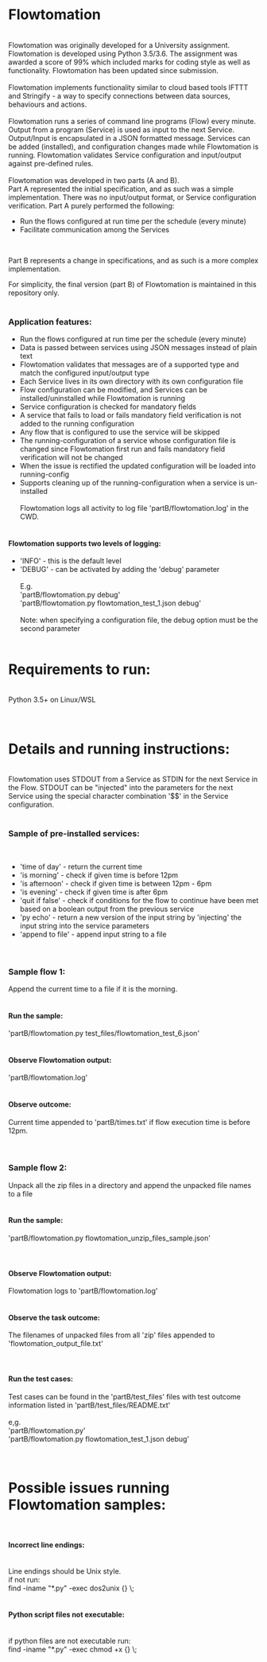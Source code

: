 # Flowtomation
 <br>
Flowtomation was originally developed for a University assignment. Flowtomation is developed using Python 3.5/3.6. The assignment was awarded a score of 99% which included marks for coding style as well as functionality. Flowtomation has been updated since submission.<br>
 <br>
Flowtomation implements functionality similar to cloud based tools IFTTT and Stringify -  a way to specify connections between data sources, behaviours and actions.<br>
 <br>
Flowtomation runs a series of command line programs (Flow) every minute. Output from a program (Service) is used as input to the next Service. Output/Input is encapsulated in a JSON formatted message. Services can be added (installed), and configuration changes made while Flowtomation is running.  Flowtomation validates Service configuration and input/output against pre-defined rules.<br>
 <br>
Flowtomation was developed in two parts (A and B).
<br>
Part A represented the initial specification, and as such was a simple implementation. There was no input/output format, or Service configuration verification. Part A purely performed the following:<br>

- Run the flows configured at run time per the schedule (every minute)<br>
- Facilitate communication among the Services
<br>

Part B represents a change in specifications, and as such is a more complex implementation.


For simplicity, the final version (part B) of Flowtomation is maintained in this repository only.
<br>
<br>
### Application features:<br>
- Run the flows configured at run time per the schedule (every minute)
- Data is passed between services using JSON messages instead of plain text<br>
- Flowtomation validates that messages are of a supported type and match the configured input/output type<br>
- Each Service lives in its own directory with its own configuration file <br>
- Flow configuration can be modified, and Services can be installed/uninstalled while Flowtomation is running<br>
- Service configuration is checked for mandatory fields<br>
- A service that fails to load or fails mandatory field verification is not added to the running configuration<br>
- Any flow that is configured to use the service will be skipped<br>
- The running-configuration of a service whose configuration file is changed since Flowtomation first run and fails mandatory field verification will not be changed<br>
- When the issue is rectified the updated configuration will be loaded into running-config<br>
- Supports cleaning up of the running-configuration when a service is un-installed<br>
 <br>
Flowtomation logs all activity to log file 'partB/flowtomation.log' in the CWD.<br>
 <br>
#### Flowtomation supports two levels of logging:<br>
- 'INFO' - this is the default level<br>
- 'DEBUG' - can be activated by adding the 'debug' parameter<br>
	 <br>
	E.g.<br>
	'partB/flowtomation.py debug'<br>
	'partB/flowtomation.py flowtomation_test_1.json debug'<br>
	 <br>
	Note: when specifying a configuration file, the debug option must be the second parameter<br>
	 <br>

# Requirements to run:<br>
 <br>
Python 3.5+ on Linux/WSL<br>
 <br>
 <br>
# Details and running instructions:<br>
 <br>
Flowtomation uses STDOUT from a Service as STDIN for the next Service in the Flow. STDOUT can be "injected" into the parameters for the next Service using the special character combination '$$' in the Service configuration.<br>
 <br>
### Sample of pre-installed services: <br>
 <br>
- 'time of day' - return the current time<br>
- 'is morning' - check if given time is before 12pm<br>
- 'is afternoon' - check if given time is between 12pm - 6pm<br>
- 'is evening' - check if given time is after 6pm<br>
- 'quit if false' - check if conditions for the flow to continue have been met based on a boolean output from the previous service<br>
- 'py echo' - return a new version of the input string by 'injecting' the input string into the service parameters<br>
- 'append to file' - append input string to a file<br>
 <br>
 <br>
### Sample flow 1:

Append the current time to a file if it is the morning.<br>
 <br>
#### Run the sample:<br>
'partB/flowtomation.py test_files/flowtomation_test_6.json'<br>
 <br>
#### Observe Flowtomation output:<br>
'partB/flowtomation.log'<br>
 <br>
#### Observe outcome:<br>
Current time appended to 'partB/times.txt' if flow execution time is before 12pm.<br>
 <br>
 <br>
### Sample flow 2:
Unpack all the zip files in a directory and append the unpacked file names to a file
<br>
<br>
#### Run the sample:
'partB/flowtomation.py flowtomation_unzip_files_sample.json'<br>
 <br>
 <br>
#### Observe Flowtomation output:<br>
Flowtomation logs to 'partB/flowtomation.log'<br>
 <br>
#### Observe the task outcome:<br>
The filenames of unpacked files from all 'zip' files appended to 'flowtomation_output_file.txt'<br>
 <br>
 <br>


#### Run the test cases:<br>
Test cases can be found in the 'partB/test_files' files with test outcome information listed in 'partB/test_files/README.txt'<br>
 <br>
e,g.<br>
'partB/flowtomation.py'<br>
'partB/flowtomation.py flowtomation_test_1.json debug'<br>
 <br>
 <br>
# Possible issues running Flowtomation samples:<br>
 <br>
#### Incorrect line endings:<br>
 <br>
Line endings should be Unix style.<br>
if not run:<br>
find -iname "*.py" -exec dos2unix {} \\;<br>
 <br>
#### Python script files not executable:<br>
 <br>
if python files are not executable run:<br>
find -iname "*.py" -exec chmod +x {} \\; <br>
<br>
